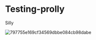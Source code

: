 # Testing-prolly
Silly

![797755e169cf34569dbbe084cb98dabe](https://github.com/user-attachments/assets/bc9b9d85-ccd0-4ebf-8675-f4c5aec7bd4e)
